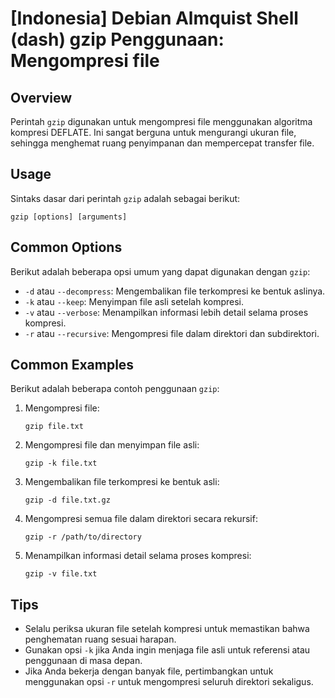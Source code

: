 # [Indonesia] Debian Almquist Shell (dash) gzip Penggunaan: Mengompresi file

## Overview
Perintah `gzip` digunakan untuk mengompresi file menggunakan algoritma kompresi DEFLATE. Ini sangat berguna untuk mengurangi ukuran file, sehingga menghemat ruang penyimpanan dan mempercepat transfer file.

## Usage
Sintaks dasar dari perintah `gzip` adalah sebagai berikut:

```
gzip [options] [arguments]
```

## Common Options
Berikut adalah beberapa opsi umum yang dapat digunakan dengan `gzip`:

- `-d` atau `--decompress`: Mengembalikan file terkompresi ke bentuk aslinya.
- `-k` atau `--keep`: Menyimpan file asli setelah kompresi.
- `-v` atau `--verbose`: Menampilkan informasi lebih detail selama proses kompresi.
- `-r` atau `--recursive`: Mengompresi file dalam direktori dan subdirektori.

## Common Examples
Berikut adalah beberapa contoh penggunaan `gzip`:

1. Mengompresi file:
   ```
   gzip file.txt
   ```

2. Mengompresi file dan menyimpan file asli:
   ```
   gzip -k file.txt
   ```

3. Mengembalikan file terkompresi ke bentuk asli:
   ```
   gzip -d file.txt.gz
   ```

4. Mengompresi semua file dalam direktori secara rekursif:
   ```
   gzip -r /path/to/directory
   ```

5. Menampilkan informasi detail selama proses kompresi:
   ```
   gzip -v file.txt
   ```

## Tips
- Selalu periksa ukuran file setelah kompresi untuk memastikan bahwa penghematan ruang sesuai harapan.
- Gunakan opsi `-k` jika Anda ingin menjaga file asli untuk referensi atau penggunaan di masa depan.
- Jika Anda bekerja dengan banyak file, pertimbangkan untuk menggunakan opsi `-r` untuk mengompresi seluruh direktori sekaligus.